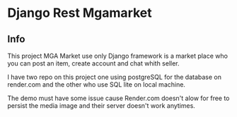 # Django Rest Mgamarket

## Info

This project MGA Market use only Django framework is a market place who you can post an item, create account and chat whith seller.

I have two repo on this project one using postgreSQL for the database on render.com and the other who use SQL lite on local machine.

The demo must have some issue cause Render.com doesn't alow for free to persist the media image and their server doesn't work anytimes.
